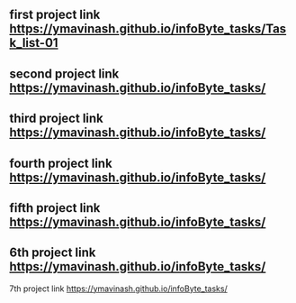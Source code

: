 first project link 
https://ymavinash.github.io/infoByte_tasks/Task_list-01
---------------------------------------------
second project link
https://ymavinash.github.io/infoByte_tasks/
---------------------------------------------
third project link
https://ymavinash.github.io/infoByte_tasks/
---------------------------------------------
fourth project link
https://ymavinash.github.io/infoByte_tasks/
---------------------------------------------
fifth project link
https://ymavinash.github.io/infoByte_tasks/
---------------------------------------------
6th project link
https://ymavinash.github.io/infoByte_tasks/
---------------------------------------------
7th project link
https://ymavinash.github.io/infoByte_tasks/

